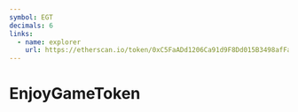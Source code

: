 ```yaml
---
symbol: EGT
decimals: 6
links:
  - name: explorer
    url: https://etherscan.io/token/0xC5FaADd1206Ca91d9F8Dd015B3498afFad9A58Bc
---
```


# EnjoyGameToken
